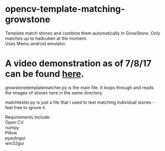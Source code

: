 # opencv-template-matching-growstone
Template match stones and combine them automatically in GrowStone. Only matches up to hadouken at the moment.
<br>Uses Memu android emulator.<br>

<h1>A video demonstration as of 7/8/17 can be found <a href="https://youtu.be/YhrmmPatRVk" target="_blank">here</a>.</h1>

<p>growstonetemplatematcher.py is the main file. It loops through and reads the images of stones here in the same directory.</p>
<p>matchtester.py is just a file that I used to test matching individual stones - feel free to ignore it.</p>

<p>Requirements include:<br> Open CV <br> numpy <br> Pillow <br> pyautogui <br> win32gui</p>



